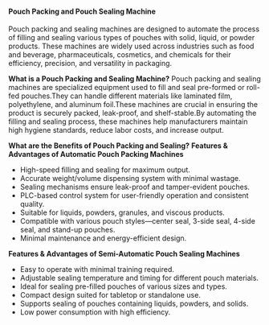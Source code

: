 #### **Pouch Packing and Pouch Sealing Machine**
Pouch packing and sealing machines are designed to automate the process of filling and sealing various types of pouches with solid, liquid, or powder products.
These machines are widely used across industries such as food and beverage, pharmaceuticals, cosmetics, and chemicals for their efficiency, precision, and versatility in packaging.

**What is a Pouch Packing and Sealing Machine?**
Pouch packing and sealing machines are specialized equipment used to fill and seal pre-formed or roll-fed pouches.They can handle different materials like laminated film, polyethylene, and aluminum foil.These machines are crucial in ensuring the product is securely packed, leak-proof, and shelf-stable.By automating the filling and sealing process, these machines help manufacturers maintain high hygiene standards, reduce labor costs, and increase output.

**What are the Benefits of Pouch Packing and Sealing?**
**Features & Advantages of Automatic Pouch Packing Machines**

- High-speed filling and sealing for maximum output.
- Accurate weight/volume dispensing system with minimal wastage.
- Sealing mechanisms ensure leak-proof and tamper-evident pouches.
- PLC-based control system for user-friendly operation and consistent quality.
- Suitable for liquids, powders, granules, and viscous products.
- Compatible with various pouch styles—center seal, 3-side seal, 4-side seal, and stand-up pouches.
- Minimal maintenance and energy-efficient design.

**Features & Advantages of Semi-Automatic Pouch Sealing Machines**

- Easy to operate with minimal training required.
- Adjustable sealing temperature and timing for different pouch materials.
- Ideal for sealing pre-filled pouches of various sizes and types.
- Compact design suited for tabletop or standalone use.
- Supports sealing of pouches containing liquids, powders, and solids.
- Low power consumption with high efficiency.
